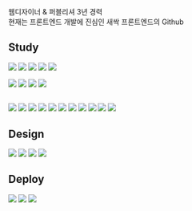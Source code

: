 웹디자이너 & 퍼블리셔 3년 경력<br/>
현재는 프론트엔드 개발에 진심인 새싹 프론트엔드의 Github

## Study


<img src="https://img.shields.io/badge/HTML5-E34F26?style=flat-square&logo=Html5&logoColor=white"/> <img src="https://img.shields.io/badge/CSS3-1572B6?style=flat-square&logo=Html5&logoColor=white"/> <img src="https://img.shields.io/badge/SASS-CC6699?style=flat-square&logo=sass&logoColor=white"/> <img src="https://img.shields.io/badge/Javascript-F7DF1E?style=flat-square&logo=Javascript&logoColor=black"/> <img src="https://img.shields.io/badge/Typescript-3178C6?style=flat-square&logo=Typescript&logoColor=white"/>

<img src="https://img.shields.io/badge/React-61DAFB?style=flat-square&logo=React&logoColor=black"/>
<img src="https://img.shields.io/badge/ReactNative-61DAFB?style=flat-square&logo=React&logoColor=black"/>
<img src="https://img.shields.io/badge/Next.js-000000?style=flat-square&logo=Next.js&logoColor=white"/>
<img src="https://img.shields.io/badge/Vite-646CFF?style=flat-square&logo=Vite&logoColor=white"/>

##

<img src="https://img.shields.io/badge/Axios-5A29E4?style=flat-square&logo=Axios&logoColor=white"/>
<img src="https://img.shields.io/badge/reactQuery-FF4154?style=flat-square&logo=reactquery&logoColor=white"/>
<img src="https://img.shields.io/badge/Redux-764ABC?style=flat-square&logo=Redux&logoColor=white"/>
<img src="https://img.shields.io/badge/Mobx-FF9955?style=flat-square&logo=Mobx&logoColor=white"/>
<img src="https://img.shields.io/badge/Webpack.js-8DD6F9?style=flat-square&logo=Webpack&logoColor=black"/>

<img src="https://img.shields.io/badge/reactRouter-CA4245?style=flat-square&logo=reactrouter&logoColor=white"/>
<img src="https://img.shields.io/badge/StyledComponents-DB7093?style=flat-square&logo=StyledComponents&logoColor=white"/>
<img src="https://img.shields.io/badge/Swiper-6332F6?style=flat-square&logo=Swiper&logoColor=white"/>

<img src="https://img.shields.io/badge/Github-181717?style=flat-square&logo=Github&logoColor=white"/>
<img src="https://img.shields.io/badge/Notion-181717?style=flat-square&logo=Notion&logoColor=white"/>
<img src="https://img.shields.io/badge/readme-018EF5?style=flat-square&logo=readme&logoColor=white"/>

## Design

<img src="https://img.shields.io/badge/Unsplash-000000?style=flat-square&logo=unsplash&logoColor=white"/>
<img src="https://img.shields.io/badge/Pixabay-2EC66D?style=flat-square&logo=pixabay&logoColor=white"/>
<img src="https://img.shields.io/badge/materialDesignIcons-2196F3?style=flat-square&logo=materialDesignIcons&logoColor=white"/>
<img src="https://img.shields.io/badge/GoogleFonts-4285F4?style=flat-square&logo=googlefonts&logoColor=white"/>

## Deploy

<img src="https://img.shields.io/badge/GithubPages-222222?style=flat-square&logo=GithubPages&logoColor=white"/>
<img src="https://img.shields.io/badge/Firebase-FFCA28?style=flat-square&logo=Firebase&logoColor=black"/>
<img src="https://img.shields.io/badge/Vercel-000000?style=flat-square&logo=vercel&logoColor=white"/>

<!--

// 배울예정

<img src="https://img.shields.io/badge/Vue.js-339933?style=flat-square&logo=vuedotjs&logoColor=white"/>

<img src="https://img.shields.io/badge/Node.js-339933?style=flat-square&logo=nodedotjs&logoColor=white"/>

<img src="https://img.shields.io/badge/Firebase-FFCA28?style=flat-square&logo=Firebase&logoColor=black"/>

<img src="https://img.shields.io/badge/docker-2496ED?style=flat-square&logo=docker&logoColor=white"/>

-->

<!-- ### Hi there 👋 -->

<!--
**HEESUNae/HEESUNae** is a ✨ _special_ ✨ repository because its `README.md` (this file) appears on your GitHub profile.

Here are some ideas to get you started:

- 🔭 I’m currently working on ...
- 🌱 I’m currently learning ...
- 👯 I’m looking to collaborate on ...
- 🤔 I’m looking for help with ...
- 💬 Ask me about ...
- 📫 How to reach me: ...
- 😄 Pronouns: ...
- ⚡ Fun fact: ...
-->
